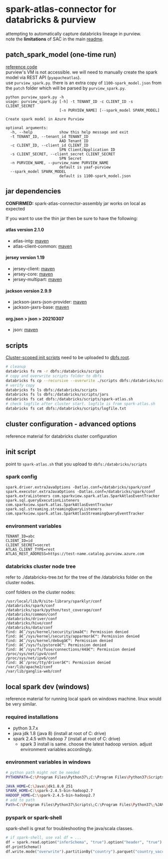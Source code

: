 # spark-atlas-connector for databricks & purview
attempting to automatically capture databricks lineage in purview.  
note the __limitations__ of SAC in the main [readme](../readme.md).

## patch_spark_model (one-time run)
[reference code](https://github.com/wjohnson/pyapacheatlas/blob/master/samples/new_lineage_processes_typedefs.py)  
purview's VM is not accessible. we will need to manually create the spark model via REST API (`pyapacheatlas`).  
use `purview_spark.py`. there is an extra copy of `1100-spark_model.json` from the `patch` folder which will be parsed by `purview_spark.py`.
```
python purview_spark.py -h      
usage: purview_spark.py [-h] -t TENANT_ID -c CLIENT_ID -s CLIENT_SECRET
                        [-n PURVIEW_NAME] [--spark_model SPARK_MODEL]

Create spark model in Azure Purview

optional arguments:
  -h, --help            show this help message and exit
  -t TENANT_ID, --tenant_id TENANT_ID
                        AAD Tenant ID
  -c CLIENT_ID, --client_id CLIENT_ID
                        SPN Client/Application ID
  -s CLIENT_SECRET, --client_secret CLIENT_SECRET
                        SPN Secret
  -n PURVIEW_NAME, --purview_name PURVIEW_NAME
                        default is yaaf-purview
  --spark_model SPARK_MODEL
                        default is 1100-spark_model.json
```

## jar dependencies
__CONFIRMED:__ spark-atlas-connector-assembly jar works on local as expected

If you want to use the thin jar then be sure to have the following:
#### atlas version 2.1.0
- atlas-intg: [maven](https://mvnrepository.com/artifact/org.apache.atlas/atlas-intg/2.1.0)
- atlas-client-common: [maven](https://mvnrepository.com/artifact/org.apache.atlas/atlas-client-common/2.1.0)
#### jersey version 1.19
- jersey-client: [maven](https://mvnrepository.com/artifact/com.sun.jersey/jersey-client/1.19)
- jersey-core: [maven](https://mvnrepository.com/artifact/com.sun.jersey/jersey-core/1.19)
- jersey-multipart: [maven](https://mvnrepository.com/artifact/com.sun.jersey.contribs/jersey-multipart/1.19)
#### jackson version 2.9.9
- jackson-jaxrs-json-provider: [maven](https://mvnrepository.com/artifact/com.fasterxml.jackson.jaxrs/jackson-jaxrs-json-provider/2.9.9)
- jackson-jaxrs-base: [maven](https://mvnrepository.com/artifact/com.fasterxml.jackson.jaxrs/jackson-jaxrs-base/2.9.9)
#### org.json > json > 20210307
- json: [maven](https://mvnrepository.com/artifact/org.json/json/20210307)

## scripts
[Cluster-scoped init scripts](https://docs.databricks.com/clusters/init-scripts.html#cluster-scoped-init-script-locations) need to be uploaded to [dbfs root](https://docs.databricks.com/data/databricks-file-system.html#dbfs-root).
```bash
# cleanup
databricks fs rm -r dbfs:/databricks/scripts
# copy and overwrite scripts folder to dbfs
databricks fs cp --recursive --overwrite ./scripts dbfs:/databricks/scripts
# verify copy
databricks fs ls dbfs:/databricks/scripts
databricks fs ls dbfs:/databricks/scripts/jars
databricks fs cat dbfs:/databricks/scripts/spark-atlas.sh
# check logfile after cluster start. logfile is from spark-atlas.sh
databricks fs cat dbfs:/databricks/scripts/logfile.txt
```

## cluster configuration - advanced options
reference material for databricks cluster configuration
## init script
point to `spark-atlas.sh` that you upload to `dbfs:/databricks/scripts`
### spark config
```
spark.driver.extraJavaOptions -Datlas.conf=/databricks/spark/conf
spark.executor.extraJavaOptions -Datlas.conf=/databricks/spark/conf
spark.extraListeners com.sparkview.spark.atlas.SparkAtlasEventTracker
spark.sql.queryExecutionListeners com.sparkview.spark.atlas.SparkAtlasEventTracker
spark.sql.streaming.streamingQueryListeners com.sparkview.spark.atlas.SparkAtlasStreamingQueryEventTracker
```
### environment variables
```
TENANT_ID=abc
CLIENT_ID=id
CLIENT_SECRET=secret
ATLAS_CLIENT_TYPE=rest
ATLAS_REST_ADDRESS=https://test-name.catalog.purview.azure.com
```
### databricks cluster node tree
refer to ./databricks-tree.txt for the tree of the /databricks folder on the cluster nodes.

conf folders on the cluster nodes:
```
/usr/local/lib/R/site-library/sparklyr/conf
/databricks/spark/conf
/databricks/spark/python/test_coverage/conf
/databricks/common/conf
/databricks/driver/conf
/databricks/hive/conf
/databricks/data/conf
find: â€˜/sys/kernel/security/imaâ€™: Permission denied
find: â€˜/sys/kernel/security/apparmorâ€™: Permission denied
find: â€˜/sys/kernel/debugâ€™: Permission denied
find: â€˜/sys/fs/pstoreâ€™: Permission denied
find: â€˜/sys/fs/fuse/connections/44â€™: Permission denied
/proc/sys/net/ipv4/conf
/proc/sys/net/ipv6/conf
find: â€˜/proc/tty/driverâ€™: Permission denied
/var/lib/apache2/conf
/var/lib/ganglia-web/conf
```

## local spark dev (windows)
reference material for running local spark on windows machine. linux would be very similar.
### required installations
- python 3.7.x
- java jdk 1.8 (java 8) (install at root of C: drive)
- spark 2.4.5 with hadoop 7 (install at root of C: drive)
  - spark 3 install is same. choose the latest hadoop version. adjust environment variables accordingly.
### environment variables in windows
```bash
# python path might not be needed
PYTHONPATH=C:\Program Files\Python37\;C:\Program Files\Python37\Scripts\;%SPARK_HOME%\python\lib\py4j-0.10.7-src.zip

JAVA_HOME=C:\Java\jdk1.8.0_251
SPARK_HOME=C:\spark-2.4.5-bin-hadoop2.7
HADOOP_HOME=C:\spark-2.4.5-bin-hadoop2.7
# add to path
Path=C:\Program Files\Python37\Scripts\;C:\Program Files\Python37\;%JAVA_HOME%\bin;%SPARK_HOME%\bin
```
### pyspark or spark-shell
spark-shell is great for troubleshooting the java/scala classes.
```python
# if spark-shell, use val df = ...
df = spark.read.option("inferSchema", "true").option("header", "true").csv("country_vaccinations.csv")
df.printSchema()
df.write.mode("overwrite").partitionBy("country").parquet("country_vaccinations_output")
```
